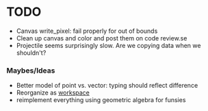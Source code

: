 # TODO

* Canvas write_pixel: fail properly for out of bounds
* Clean up canvas and color and post them on code review.se
* Projectile seems surprisingly slow. Are we copying data when we shouldn't?


### Maybes/Ideas

* Better model of point vs. vector: typing should reflect difference
* Reorganize as [workspace](https://doc.rust-lang.org/cargo/reference/manifest.html#the-workspace-section)
* reimplement everything using geometric algebra for funsies
